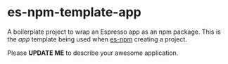 # es-npm-template-app
A boilerplate project to wrap an Espresso app as an npm package. This is the *app* template being used when [es-npm](https://github.com/NirlStudio/es-npm) creating a project.

Please **UPDATE ME** to describe your awesome application.
